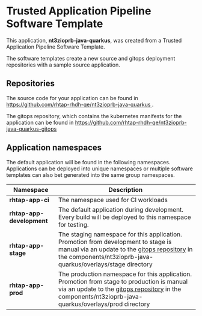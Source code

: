 # Trusted Application Pipeline Software Template

This application, **nt3zioprb-java-quarkus**, was created from a Trusted Application Pipeline Software Template.

The software templates create a new source and gitops deployment repositories with a sample source application. 

## Repositories

The source code for your application can be found in [https://github.com/rhtap-rhdh-qe/nt3zioprb-java-quarkus ](https://github.com/rhtap-rhdh-qe/nt3zioprb-java-quarkus ).
 
The gitops repository, which contains the kubernetes manifests for the application can be found in 
[https://github.com/rhtap-rhdh-qe/nt3zioprb-java-quarkus-gitops ](https://github.com/rhtap-rhdh-qe/nt3zioprb-java-quarkus-gitops ) 

## Application namespaces 

The default application will be found in the following namespaces. Applications can be deployed into unique namespaces or multiple software templates can also bet generated into the same group namespaces.  

|  Namespace   |  Description   |  
| -------- | -------- |
| **rhtap-app-ci** | The namespace used for CI workloads |
| **rhtap-app-development** | The default application during development. Every build will be deployed to this namespace for testing. |
| **rhtap-app-stage** | The staging namespace for this application. Promotion from development to stage is manual via an update to the [gitops repository](https://github.com/rhtap-rhdh-qe/nt3zioprb-java-quarkus-gitops ) in the components/nt3zioprb-java-quarkus/overlays/stage directory |
| **rhtap-app-prod** | The production namespace for this application. Promotion from stage to production is manual via an update to the [gitops repository](https://github.com/rhtap-rhdh-qe/nt3zioprb-java-quarkus-gitops ) in the components/nt3zioprb-java-quarkus/overlays/prod directory |